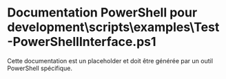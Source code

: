 # Documentation PowerShell pour development\scripts\examples\Test-PowerShellInterface.ps1

Cette documentation est un placeholder et doit être générée par un outil PowerShell spécifique.
